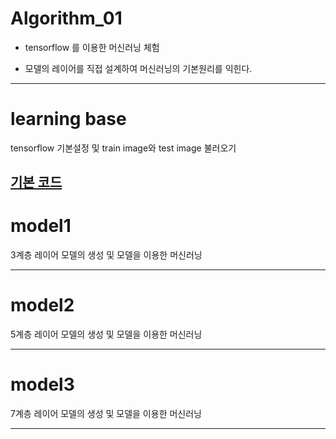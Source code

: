 # Algorithm_01
- tensorflow 를 이용한 머신러닝 체험

- 모델의 레이어를 직접 설계하여 머신러닝의 기본원리를 익힌다.

---------------
# learning base
tensorflow 기본설정 및 train image와 test image 불러오기 

[기본 코드](https://github.com/ysh4296/Algorithm_01/blob/main/learning%20base.ipynb)
---------------
# model1
3계층 레이어 모델의 생성 및 모델을 이용한 머신러닝


---------------
# model2
5계층 레이어 모델의 생성 및 모델을 이용한 머신러닝



---------------
# model3
7계층 레이어 모델의 생성 및 모델을 이용한 머신러닝


---------------
